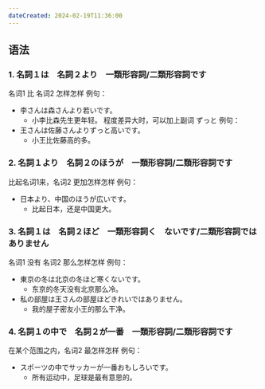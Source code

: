 ```yaml
---
dateCreated: 2024-02-19T11:36:00
---
```

## 语法
### 1. 名詞１は　名詞２より　一類形容詞/二類形容詞です
名词1 比 名词2 怎样怎样
例句：
- 李さんは森さんより若いです。
	- 小李比森先生更年轻。
程度差异大时，可以加上副词 ずっと
例句：
- 王さんは佐藤さんよりずっと高いです。
	- 小王比佐藤高的多。
### 2. 名詞１より　名詞２のほうが　一類形容詞/二類形容詞です
比起名词1来，名词2 更加怎样怎样
例句：
- 日本より、中国のほうが広いです。
	- 比起日本，还是中国更大。
### 3. 名詞１は　名詞２ほど　一類形容詞く　ないです/二類形容詞ではありません
名词1 没有 名词2 那么怎样怎样
例句：
- 東京の冬は北京の冬ほど寒くないです。
	- 东京的冬天没有北京那么冷。
- 私の部屋は王さんの部屋ほどきれいではありません。
	- 我的屋子密友小王的那么干净。
### 4. 名詞１の中で　名詞２が一番　一類形容詞/二類形容詞です
在某个范围之内，名词2 最怎样怎样
例句：
- スポーツの中でサッカーが一番おもしろいです。
	- 所有运动中，足球是最有意思的。